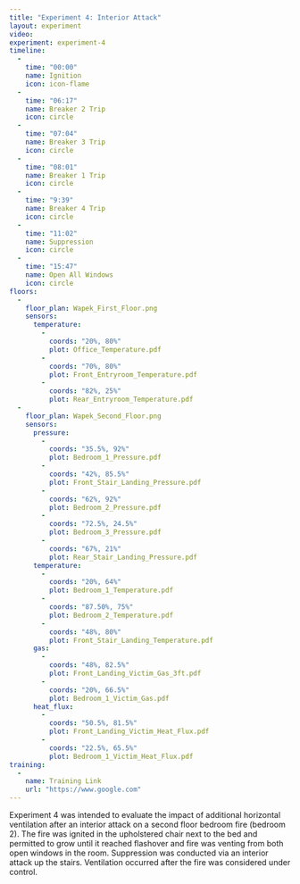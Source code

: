```yaml
---
title: "Experiment 4: Interior Attack"
layout: experiment
video:
experiment: experiment-4
timeline:
  -
    time: "00:00"
    name: Ignition
    icon: icon-flame
  -
    time: "06:17"
    name: Breaker 2 Trip
    icon: circle
  -
    time: "07:04"
    name: Breaker 3 Trip
    icon: circle
  -
    time: "08:01"
    name: Breaker 1 Trip
    icon: circle
  -
    time: "9:39"
    name: Breaker 4 Trip
    icon: circle
  -
    time: "11:02"
    name: Suppression
    icon: circle
  -
    time: "15:47"
    name: Open All Windows
    icon: circle
floors:
  -
    floor_plan: Wapek_First_Floor.png
    sensors:
      temperature:
        -
          coords: "20%, 80%"
          plot: Office_Temperature.pdf
        -
          coords: "70%, 80%"
          plot: Front_Entryroom_Temperature.pdf
        -
          coords: "82%, 25%"
          plot: Rear_Entryroom_Temperature.pdf
  -
    floor_plan: Wapek_Second_Floor.png
    sensors:
      pressure:
        -
          coords: "35.5%, 92%"
          plot: Bedroom_1_Pressure.pdf
        -
          coords: "42%, 85.5%"
          plot: Front_Stair_Landing_Pressure.pdf
        -
          coords: "62%, 92%"
          plot: Bedroom_2_Pressure.pdf
        -
          coords: "72.5%, 24.5%"
          plot: Bedroom_3_Pressure.pdf
        -
          coords: "67%, 21%"
          plot: Rear_Stair_Landing_Pressure.pdf
      temperature:
        -
          coords: "20%, 64%"
          plot: Bedroom_1_Temperature.pdf
        -
          coords: "87.50%, 75%"
          plot: Bedroom_2_Temperature.pdf
        -
          coords: "48%, 80%"
          plot: Front_Stair_Landing_Temperature.pdf
      gas:
        -
          coords: "48%, 82.5%"
          plot: Front_Landing_Victim_Gas_3ft.pdf
        -
          coords: "20%, 66.5%"
          plot: Bedroom_1_Victim_Gas.pdf
      heat_flux:
        -
          coords: "50.5%, 81.5%"
          plot: Front_Landing_Victim_Heat_Flux.pdf
        -
          coords: "22.5%, 65.5%"
          plot: Bedroom_1_Victim_Heat_Flux.pdf
training:
  -
    name: Training Link
    url: "https://www.google.com"
---
```


Experiment 4 was intended to evaluate the impact of additional horizontal ventilation after an interior attack on a second floor bedroom fire (bedroom 2). The fire was  ignited in the upholstered chair next to the bed and permitted to grow until it reached flashover and fire was venting from both open windows in the room. Suppression was conducted via an interior attack up the stairs. Ventilation occurred after the fire was considered under control.

